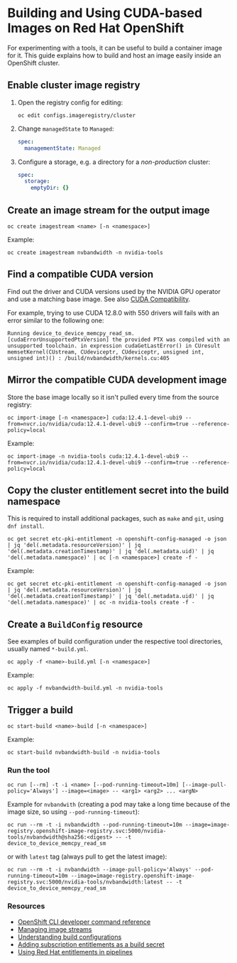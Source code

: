 # Building and Using CUDA-based Images on Red Hat OpenShift

For experimenting with a tools, it can be useful to build a container image for it.
This guide explains how to build and host an image easily inside an OpenShift cluster.

## Enable cluster image registry

1. Open the registry config for editing:

    ```console
    oc edit configs.imageregistry/cluster
    ```

2. Change `managedState` to `Managed`:

    ```yaml
    spec:
      managementState: Managed
    ```

3. Configure a storage, e.g. a directory for a _non-production_ cluster:

    ```yaml
    spec:
      storage:
        emptyDir: {}
    ```

## Create an image stream for the output image

```console
oc create imagestream <name> [-n <namespace>]
```

Example:

```console
oc create imagestream nvbandwidth -n nvidia-tools
```

## Find a compatible CUDA version

Find out the driver and CUDA versions used by the NVIDIA GPU operator and use a matching base image. See also [CUDA Compatibility](https://docs.nvidia.com/deploy/cuda-compatibility/).

For example, trying to use CUDA 12.8.0 with 550 drivers will fails with an error similar to the following one:

```console
Running device_to_device_memcpy_read_sm.
[cudaErrorUnsupportedPtxVersion] the provided PTX was compiled with an unsupported toolchain. in expression cudaGetLastError() in CUresult memsetKernel(CUstream, CUdeviceptr, CUdeviceptr, unsigned int, unsigned int)() : /build/nvbandwidth/kernels.cu:405
```

## Mirror the compatible CUDA development image

Store the base image locally so it isn't pulled every time from the source registry:

```console
oc import-image [-n <namespace>] cuda:12.4.1-devel-ubi9 --from=nvcr.io/nvidia/cuda:12.4.1-devel-ubi9 --confirm=true --reference-policy=local
```

Example:

```
oc import-image -n nvidia-tools cuda:12.4.1-devel-ubi9 --from=nvcr.io/nvidia/cuda:12.4.1-devel-ubi9 --confirm=true --reference-policy=local
```

## Copy the cluster entitlement secret into the build namespace

This is required to install additional packages, such as `make` and `git`, using `dnf install`.

```console
oc get secret etc-pki-entitlement -n openshift-config-managed -o json | jq 'del(.metadata.resourceVersion)' | jq 'del(.metadata.creationTimestamp)' | jq 'del(.metadata.uid)' | jq 'del(.metadata.namespace)' | oc [-n <namespace>] create -f -
```

Example:

```console
oc get secret etc-pki-entitlement -n openshift-config-managed -o json | jq 'del(.metadata.resourceVersion)' | jq 'del(.metadata.creationTimestamp)' | jq 'del(.metadata.uid)' | jq 'del(.metadata.namespace)' | oc -n nvidia-tools create -f -
```

## Create a `BuildConfig` resource

See examples of build configuration under the respective tool directories, usually named `*-build.yml`.

```console
oc apply -f <name>-build.yml [-n <namespace>]
```

Example:

```console
oc apply -f nvbandwidth-build.yml -n nvidia-tools
```

## Trigger a build

```console
oc start-build <name>-build [-n <namespace>]
```

Example:

```console
oc start-build nvbandwidth-build -n nvidia-tools
```

### Run the tool

```console
oc run [--rm] -t -i <name> [--pod-running-timeout=10m] [--image-pull-policy='Always'] --image=<image> -- <arg1> <arg2> ... <argN>
```

Example for `nvbandwith` (creating a pod may take a long time because of the image size, so using `--pod-running-timeout`):

```console
oc run --rm -t -i nvbandwidth --pod-running-timeout=10m --image=image-registry.openshift-image-registry.svc:5000/nvidia-tools/nvbandwidth@sha256:<digest> -- -t device_to_device_memcpy_read_sm
```

or with `latest` tag (always pull to get the latest image):

```console
oc run --rm -t -i nvbandwidth --image-pull-policy='Always' --pod-running-timeout=10m --image=image-registry.openshift-image-registry.svc:5000/nvidia-tools/nvbandwidth:latest -- -t device_to_device_memcpy_read_sm
```

### Resources

* [OpenShift CLI developer command reference](https://docs.openshift.com/container-platform/4.17/cli_reference/openshift_cli/developer-cli-commands.html)
* [Managing image streams](https://docs.openshift.com/container-platform/4.17/openshift_images/image-streams-manage.html)
* [Understanding build configurations](https://docs.openshift.com/container-platform/4.17/cicd/builds/understanding-buildconfigs.html)
* [Adding subscription entitlements as a build secret](https://docs.openshift.com/container-platform/4.17/cicd/builds/running-entitled-builds.html#builds-source-secrets-entitlements_running-entitled-builds)
* [Using Red Hat entitlements in pipelines](https://docs.openshift.com/pipelines/1.17/create/using-rh-entitlements-pipelines.html)